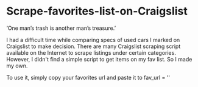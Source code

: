 # Scrape-favorites-list-on-Craigslist

‘One man’s trash is another man’s treasure.’  

I had a difficult time while comparing specs of used cars I marked on Craigslist to make decision. There are many Craigslist scraping script available on the Internet to scrape listings under certain categories. However,  I didn't find a simple script to get items on my fav list. So I made my own. 


To use it, simply copy your favorites url and paste it to fav_url = ''

